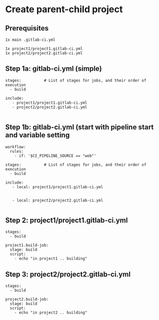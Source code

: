 # Create parent-child project

## Prerequisites 

```
1x main .gitlab-ci.yml

1x project1/project1.gitlab-ci.yml
1x project2/project2.gitlab-ci.yml
```

## Step 1a: gitlab-ci.yml (simple)

```
stages:          # List of stages for jobs, and their order of execution
  - build

include:
   - project1/project1.gitlab-ci.yml
   - project2/project2.gitlab-ci.yml


```

## Step 1b: gitlab-ci.yml (start with pipeline start and variable setting

```
workflow:
  rules:
    - if: '$CI_PIPELINE_SOURCE == "web"'

stages:          # List of stages for jobs, and their order of execution
  - build

include:
   - local: project1/project1.gitlab-ci.yml


   - local: project2/project2.gitlab-ci.yml


```


## Step 2: project1/project1.gitlab-ci.yml 

```
stages:
  - build

project1.build-job:
  stage: build
  script:
    - echo "in project1 .. building"

```

## Step 3: project2/project2.gitlab-ci.yml 

```
stages:
  - build

project2.build-job:
  stage: build
  script:
    - echo "in project2 .. building"
```
